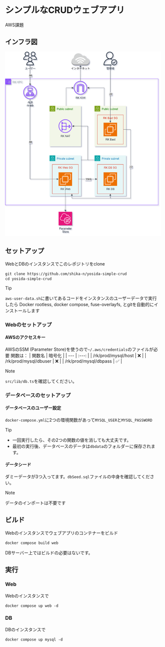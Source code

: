 # シンプルなCRUDウェブアプリ

AWS課題

## インフラ図
![Infra](images/aws_rk_infra.png)

## セットアップ
WebとDBのインスタンスでこのレポジトリをclone
```
git clone https://github.com/shika-n/yosida-simple-crud
cd yosida-simple-crud
```

> [!TIP]
> `aws-user-data.sh`に書いてあるコードをインスタンスのユーザーデータで実行したら
> Docker rootless, docker compose, fuse-overlayfs, とgitを自動的にインストールします

### Webのセットアップ
#### AWSのアクセスキー
AWSのSSM (Parameter Store)を使うので`~/.aws/credentials`のファイルが必要
関数は：
| 関数名 | 暗号化 |
| --- | :---: |
| /rk/prod/mysql/host | :x: |
| /rk/prod/mysql/dbuser | :x:  |
| /rk/prod/mysql/dbpass | :white_check_mark: |

> [!NOTE]
> `src/lib/db.ts`を確認してください。

### データベースのセットアップ
#### データベースのユーザー設定
`docker-compose.yml`に2つの環境関数があって`MYSQL_USER`と`MYSQL_PASSWORD`

> [!TIP]
> - 一回実行したら、その2つの関数の値を消しても大丈夫です。
> - 最初の実行後、データベースのデータは`dbdata`のフォルダーに保存されます。

#### データシード
ダミーデータが3つ入ってます。`dbSeed.sql`ファイルの中身を確認してください。
> [!NOTE]
> データのインポートは不要です

## ビルド
Webのインスタンスでウェブアプリのコンテナーをビルド
```
docker compose build web
```
DBサーバー上ではビルドの必要はないです。

## 実行
### Web
Webのインスタンスで
```
docker compose up web -d
```

### DB
DBのインスタンスで
```
docker compose up mysql -d
```
